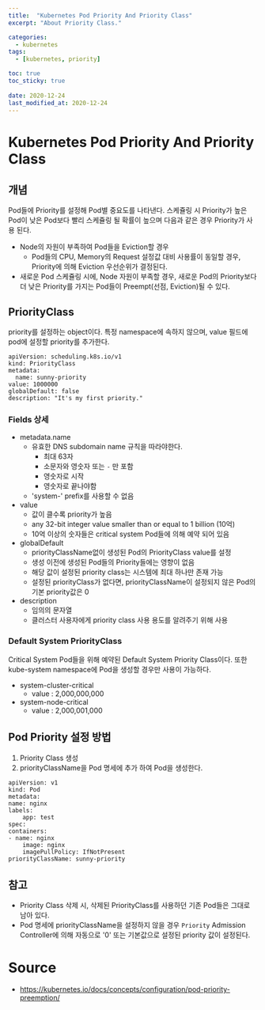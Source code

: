 ```yaml
---
title:  "Kubernetes Pod Priority And Priority Class"
excerpt: "About Priority Class."

categories:
  - kubernetes
tags:
  - [kubernetes, priority]

toc: true
toc_sticky: true
 
date: 2020-12-24
last_modified_at: 2020-12-24
---
```

# Kubernetes Pod Priority And Priority Class

## 개념
Pod들에 Priority를 설정해 Pod별 중요도를 나타낸다. 스케쥴링 시 Priority가 높은 Pod이 낮은 Pod보다 빨리 스케쥴링 될 확률이 높으며 다음과 같은 경우 Priority가 사용 된다.

- Node의 자원이 부족하여 Pod들을 Eviction할 경우
    - Pod들의 CPU, Memory의 Request 설정값 대비 사용률이 동일할 경우, Priority에 의해 Eviction 우선순위가 결정된다.
- 새로운 Pod 스케쥴링 시에, Node 자원이 부족할 경우, 새로운 Pod의 Priority보다 더 낮은 Priority를 가지는 Pod들이 Preempt(선점, Eviction)될 수 있다.

## PriorityClass
priority를 설정하는 object이다. 특정 namespace에 속하지 않으며, value 필드에 pod에 설정할 priority를 추가한다.
```
apiVersion: scheduling.k8s.io/v1
kind: PriorityClass
metadata:
  name: sunny-priority
value: 1000000
globalDefault: false
description: "It's my first priority."
```

### Fields 상세
- metadata.name
    - 유효한 DNS subdomain name 규칙을 따라야한다.
        - 최대 63자
        - 소문자와 영숫자 또는 `-` 만 포함
        - 영숫자로 시작
        - 영숫자로 끝나야함
    - 'system-' prefix를 사용할 수 없음
- value
    - 값이 클수록 priority가 높음
    - any 32-bit integer value smaller than or equal to 1 billion (10억)
    - 10억 이상의 숫자들은 critical system Pod들에 의해 예약 되어 있음
- globalDefault
    - priorityClassName없이 생성된 Pod의 PriorityClass value를 설정
    - 생성 이전에 생성된 Pod들의 Priority들에는 영향이 없음
    - 해당 값이 설정된 priority class는 시스템에 최대 하나만 존재 가능
    - 설정된 priorityClass가 없다면, priorityClassName이 설정되지 않은 Pod의 기본 priority값은 0
- description
    - 임의의 문자열
    - 클러스터 사용자에게 priority class 사용 용도를 알려주기 위해 사용

### Default System PriorityClass
Critical System Pod들을 위해 예약된 Default System Priority Class이다.
또한 kube-system namespace에 Pod을 생성할 경우만 사용이 가능하다.

- system-cluster-critical
    - value : 2,000,000,000
- system-node-critical
    - value : 2,000,001,000

## Pod Priority 설정 방법
1. Priority Class 생성
2. priorityClassName을 Pod 명세에 추가 하여 Pod을 생성한다.
```
apiVersion: v1
kind: Pod
metadata:
name: nginx
labels:
    app: test
spec:
containers:
- name: nginx
    image: nginx
    imagePullPolicy: IfNotPresent
priorityClassName: sunny-priority
```


## 참고
- Priority Class 삭제 시, 삭제된 PriorityClass를 사용하던 기존 Pod들은 그대로 남아 있다.
- Pod 명세에 priorityClassName을 설정하지 않을 경우 `Priority` Admission Controller에 의해 자동으로 '0' 또는 기본값으로 설정된 priority 값이 설정된다.

# Source
- https://kubernetes.io/docs/concepts/configuration/pod-priority-preemption/